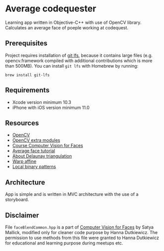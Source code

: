 # Average codequester

Learning app written in Objective-C++ with use of OpenCV library. Calculates an average face of poeple working at codequest.

## Prerequisites

Project requires installation of [git lfs](https://git-lfs.github.com), because it contains large files (e.g. opencv.framework compiled with additional contributions which is more than 500MB).
You can install `git lfs` with Homebrew by running:
```
brew install git-lfs
```

## Requirements

- Xcode version minimum 10.3
- iPhone with iOS version minimum 11.0

## Resources

- [OpenCV](https://github.com/opencv/opencv)
- [OpenCV extra modules](https://github.com/opencv/opencv_contrib)
- [Course Computer Vision for Faces](https://courses.learnopencv.com/p/computer-vision-for-faces)
- [Average face tutorial](https://www.learnopencv.com/average-face-opencv-c-python-tutorial)
- [About Delaunay triangulation](https://www.learnopencv.com/delaunay-triangulation-and-voronoi-diagram-using-opencv-c-python/)
- [Warp affine](https://docs.opencv.org/3.1.0/d4/d61/tutorial_warp_affine.html)
- [Local binary patterns](https://en.wikipedia.org/wiki/Local_binary_pattern)

## Architecture

App is simple and is written in MVC architecture with the use of a storyboard.

## Disclaimer

File `faceBlendCommon.hpp` is a part of [Computer Vision for Faces](https://courses.learnopencv.com/p/computer-vision-for-faces) by Satya Mallick, modified only for cleaner code purpose by Hanna Dutkiewicz.
The permission to use methods from this file were granted to Hanna Dutkiewicz for educational and learning purpose during meetups etc.
